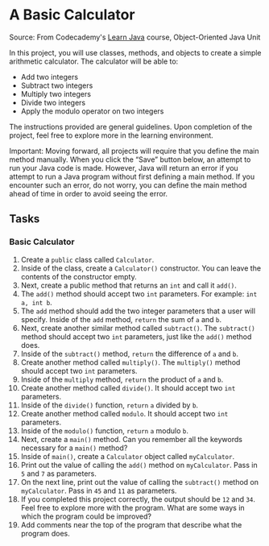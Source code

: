 # A Basic Calculator

Source:
From Codecademy's [Learn Java](https://www.codecademy.com/courses/learn-java/) course, Object-Oriented Java Unit

In this project, you will use classes, methods, and objects to create a simple arithmetic calculator. The calculator will be able to:

- Add two integers
- Subtract two integers
- Multiply two integers
- Divide two integers
- Apply the modulo operator on two integers

The instructions provided are general guidelines. Upon completion of the project, feel free to explore more in the learning environment.

Important: Moving forward, all projects will require that you define the main method manually. When you click the “Save” button below, an attempt to run your Java code is made. However, Java will return an error if you attempt to run a Java program without first defining a main method. If you encounter such an error, do not worry, you can define the main method ahead of time in order to avoid seeing the error.

## Tasks

### Basic Calculator

1. Create a `public` class called `Calculator`.
2. Inside of the class, create a `Calculator()` constructor. You can leave the contents of the constructor empty.
3. Next, create a public method that returns an `int` and call it `add()`.
4. The `add()` method should accept two `int` parameters. For example: `int a, int b`.
5. The `add` method should add the two integer parameters that a user will specify. Inside of the `add` method, `return` the sum of `a` and `b`.
6. Next, create another similar method called `subtract()`. The `subtract()` method should accept two `int` parameters, just like the `add()` method does.
7. Inside of the `subtract()` method, `return` the difference of `a` and `b`.
8. Create another method called `multiply()`. The `multiply()` method should accept two `int` parameters.
9. Inside of the `multiply` method, `return` the product of `a` and `b`.
10. Create another method called `divide()`. It should accept two `int` parameters.
11. Inside of the `divide()` function, `return` `a` divided by `b`.
12. Create another method called `modulo`. It should accept two `int` parameters.
13. Inside of the `modulo()` function, `return` `a` modulo `b`.
14. Next, create a `main()` method. Can you remember all the keywords necessary for a `main()` method?
15. Inside of `main()`, create a `Calculator` object called `myCalculator`.
16. Print out the value of calling the `add()` method on `myCalculator`. Pass in `5` and `7` as parameters.
17. On the next line, print out the value of calling the `subtract()` method on `myCalculator`. Pass in `45` and `11` as parameters.
18. If you completed this project correctly, the output should be `12` and `34`. Feel free to explore more with the program. What are some ways in which the program could be improved?
19. Add comments near the top of the program that describe what the program does.
